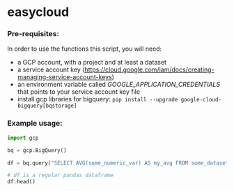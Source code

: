 # easycloud



### Pre-requisites:

In order to use the functions this script, you will need: 
- a GCP account, with a project and at least a dataset 
- a service account key (https://cloud.google.com/iam/docs/creating-managing-service-account-keys)
- an environment variable called _GOOGLE_APPLICATION_CREDENTIALS_ that points to your service account key file
- install gcp libraries for bigquery: `pip install --upgrade google-cloud-bigquery[bqstorage]`

### Example usage:

```python
import gcp

bq = gcp.BigQuery()

df = bq.query("SELECT AVG(some_numeric_var) AS my_avg FROM some_dataset.some_table")

# df is a regular pandas dataframe
df.head()
```
